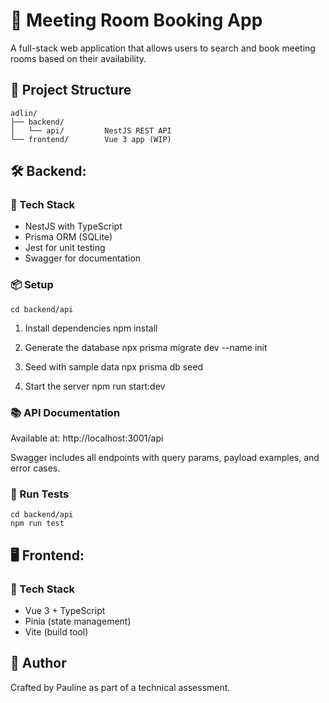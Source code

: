 # 📅 Meeting Room Booking App

A full-stack web application that allows users to search and book meeting rooms based on their availability.

## 📂 Project Structure

```
adlin/
├── backend/
│   └── api/         NestJS REST API
└── frontend/        Vue 3 app (WIP)
```

## 🛠️ Backend:

### 🚀 Tech Stack

- NestJS with TypeScript
- Prisma ORM (SQLite)
- Jest for unit testing
- Swagger for documentation

### 📦 Setup

```
cd backend/api
```

1. Install dependencies
   npm install

2. Generate the database
   npx prisma migrate dev --name init

3. Seed with sample data
   npx prisma db seed

4. Start the server
   npm run start:dev

### 📚 API Documentation

Available at:
http://localhost:3001/api

Swagger includes all endpoints with query params, payload examples, and error cases.

### 🧪 Run Tests

```
cd backend/api
npm run test
```

## 🖥️ Frontend:

### 🚀 Tech Stack

- Vue 3 + TypeScript
- Pinia (state management)
- Vite (build tool)

## 🤝 Author

Crafted by Pauline as part of a technical assessment.
